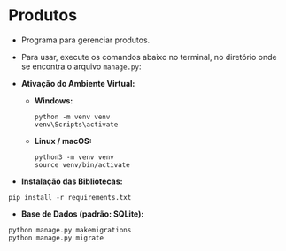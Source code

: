 # Produtos

- Programa para gerenciar produtos.

- Para usar, execute os comandos abaixo no terminal, no diretório onde se encontra o arquivo `manage.py`:

- **Ativação do Ambiente Virtual:**

    - **Windows:**
        ```
        python -m venv venv
        venv\Scripts\activate
        ```

    - **Linux / macOS:**
        ```
        python3 -m venv venv
        source venv/bin/activate
        ```

- **Instalação das Bibliotecas:**

```
pip install -r requirements.txt
```

- **Base de Dados (padrão: SQLite):**

 ```
 python manage.py makemigrations
 python manage.py migrate
 ```